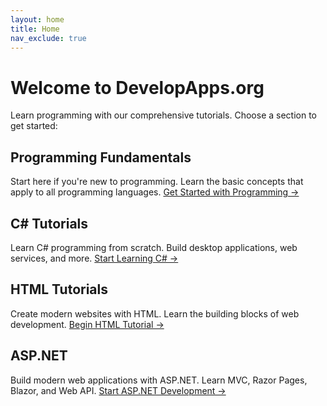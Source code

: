 ```yaml
---
layout: home
title: Home
nav_exclude: true
---
```


# Welcome to DevelopApps.org

Learn programming with our comprehensive tutorials. Choose a section to get started:

## Programming Fundamentals
Start here if you're new to programming. Learn the basic concepts that apply to all programming languages.
[Get Started with Programming →](/programming-fundamentals/)

## C# Tutorials
Learn C# programming from scratch. Build desktop applications, web services, and more.
[Start Learning C# →](/csharp/)

## HTML Tutorials
Create modern websites with HTML. Learn the building blocks of web development.
[Begin HTML Tutorial →](/html/)

## ASP.NET
Build modern web applications with ASP.NET. Learn MVC, Razor Pages, Blazor, and Web API.
[Start ASP.NET Development →](/aspnet/)

